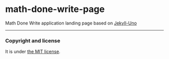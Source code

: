 # math-done-write-page

Math Done Write application landing page based on [Jekyll-Uno](https://github.com/joshgerdes/jekyll-uno)

---

### Copyright and license

It is under [the MIT license](/LICENSE).
